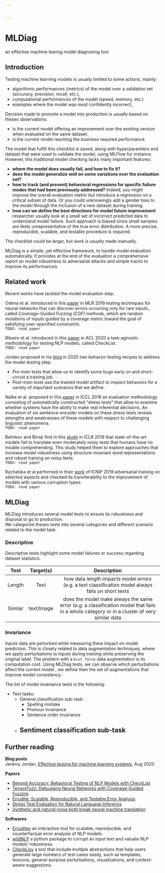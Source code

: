 ```yaml
---


---
```


<h1 id="mldiag">MLDiag</h1>
<p>an effective machine learing model diagnosing tool</p>
<h2 id="introduction">Introduction</h2>
<p>Testing machine learning models is usually limited to some actions, mainly:</p>
<ul>
<li>algorithmic performances (metrics) of the model over a validation  set (accuracy, precision, recall, etc.),</li>
<li>computational performances of the model (speed, memory, etc.)</li>
<li>examples where the model was most confidently incorrect,</li>
</ul>
<p>Decision made to promote a model into production is usually based on theses  observations:</p>
<ul>
<li>is the current model offering an improvement over the existing version when evaluated on the same dataset.</li>
<li>is the current model reaching the business required performance.</li>
</ul>
<p>The model that fulfill this checklist is saved, along with hyperparamters and dataset that were used to validate the model, using MLFlow for instance. However, this traditional model checking lacks many important features:</p>
<ul>
<li><strong>where the model  does usually fail, and how to fix it?</strong></li>
<li><strong>does the model generalize well on some variations over the evaluation set?</strong></li>
<li><strong>how to track (and prevent) behavioral regressions for specific failure modes that had been previously addressed?</strong> Indeed, you might improve the overall evaluation metric but introduce a regression on a critical subset of data. Or you could unknowingly add a gender bias to the model through the inclusion of a new dataset during training.</li>
<li><strong>how can we define the best directions for model future improvement</strong> researcher usually look at a small set of incorrect predicted data to understand model failure. Such approach is biased since small samples  are likely unrepresentative of the true error distribution. A more precise, reproducible, scalable, and testable procedure is required.</li>
</ul>
<p>The checklist could be larger, but work is usually made manually.</p>
<p>MLDiag is a simple, yet effective framework, to handle model evaluation automatically. It provides at the end of the evaluation a comprehensive report on model robustness to adversarial attacks and simple tracks to improve its performances.</p>
<h2 id="related-work">Related work</h2>
<p>Recent works have tackled the model evaluation step.</p>
<p>Odena et al. introduced in this <a href="http://proceedings.mlr.press/v97/odena19a/odena19a.pdf">paper</a> in MLR 2019  testing techniques for neural networks that can discover errors occurring only for rare inputs., called <em>Coverage-Guided Fuzzing (CGF)</em> methods, which are random mutations of inputs guided by a coverage metric toward the goal of satisfying user-specified constraints.<br>
<code>TODO: read paper</code></p>
<p>Ribeiro et al. introduced in this <a href="https://homes.cs.washington.edu/~marcotcr/acl20_checklist.pdf">paper</a> in ACL 2020 a task-agnostic methodology for testing NLP models, called <em>CheckList</em>.<br>
<code>TODO: read paper</code></p>
<p>Jordan proposed in his <a href="https://www.jeremyjordan.me/testing-ml/?utm_campaign=Data_Elixir&amp;utm_source=Data_Elixir_300">blog</a> in 2020 two behavior testing recipes to address the model testing step:</p>
<ul>
<li><em>Pre-train tests</em> that allow us to identify some bugs early on and short-circuit a training job.</li>
<li><em>Post-train tests</em> use the trained model artifact to inspect behaviors for a variety of important scenarios that we define.</li>
</ul>
<p>Naike et al. proposed in this <a href="https://arxiv.org/pdf/1806.00692.pdf">paper</a> in ICCL 2018 an evaluation methodology consisting of automatically constructed “stress tests” that allow to examine whether systems have the ability to make real inferential decisions. An evaluation of six sentence-encoder models on these stress tests reveals strengths and weaknesses of these models with respect to challenging linguistic phenomena.<br>
<code>TODO: read paper</code></p>
<p>Belinkov and Binsk find in this <a href="https://arxiv.org/pdf/1711.02173.pdf">study</a> in ICLR 2018 that state-of-the-art models fail to translate even moderately noisy texts that humans have no trouble comprehending. This study helped them to explore approaches that increase model robustness using structure-invariant word representations and robust training on noisy texts.<br>
<code>TODO: read paper</code></p>
<p>Rychalska et al performed in their <a href="https://pdfs.semanticscholar.org/8562/5148efbf0e556f9ae8145f0873e7c98a74bf.pdf">work</a> of ICNIP 2019 adversarial training on selected aspects and checked its transferability to the improvement of models with various corruption types.<br>
<code>TODO: read paper</code></p>
<h2 id="mldiag-1">MLDiag</h2>
<p>MLDiag introduces several model tests to ensure its robustness and disposal to go to production.<br>
We categorize theses tests into several categories and different scenario related to the model task.</p>
<h3 id="descriptive">Descriptive</h3>
<p>Descriptive tests highlight some model failures or success regarding dataset statistics.</p>

<table>
<thead>
<tr>
<th align="center">Test</th>
<th align="center">Target(s)</th>
<th align="center">Description</th>
</tr>
</thead>
<tbody>
<tr>
<td align="center">Length</td>
<td align="center">Text</td>
<td align="center">how data length impacts model errors (e.g. a text classification model always fails on short texts</td>
</tr>
<tr>
<td align="center">Similar</td>
<td align="center">text/Image</td>
<td align="center">does the model make always the same error (e.g. a classification model that fails in a whole category or in a cluster of very similar data</td>
</tr>
</tbody>
</table><h3 id="invariance">Invariance</h3>
<p>Inputs data are perturbed while measuring there impact on model prediction. This is closely related to data augmentation techniques, where we apply perturbations to inputs during training while preserving the original label. The problem with a <code>brut force</code> data augmentation is its computation cost. Using MLDiag tests, we can observe which perturbations affect the current model , we define then the set of augmentations that improve model consistency.</p>
<p>The list of model invariance tests is the following:</p>
<ul>
<li>Text tasks:
<ul>
<li>General classification sub-task:
<ul>
<li>Spelling mistake</li>
<li>Pronoun invariance</li>
<li>Sentence order invariance</li>
</ul>
</li>
<li>
<h2 id="sentiment-classification-sub-task">Sentiment classification sub-task</h2>
</li>
</ul>
</li>
</ul>
<h2 id="further-reading">Further reading</h2>
<p><strong>Blog posts</strong><br>
Jeremy Jordan, <a href="https://www.jeremyjordan.me/testing-ml/?utm_campaign=Data_Elixir&amp;utm_source=Data_Elixir_300">Effective testing for machine learning systems</a>, Aug 2020</p>
<p><strong>Papers</strong></p>
<ul>
<li><a href="https://homes.cs.washington.edu/~marcotcr/acl20_checklist.pdf">Beyond Accuracy: Behavioral Testing of NLP Models with CheckList</a></li>
<li><a href="http://proceedings.mlr.press/v97/odena19a/odena19a.pdf">TensorFuzz: Debugging Neural Networks with Coverage-Guided Fuzzing</a></li>
<li><a href="http://idl.cs.washington.edu/files/2019-Errudite-ACL.pdf">Errudite: Scalable, Reproducible, and Testable Error Analysis</a></li>
<li><a href="https://arxiv.org/pdf/1806.00692.pdf">Stress Test Evaluation for Natural Language Inference</a></li>
<li><a href="https://arxiv.org/pdf/1711.02173.pdf">Synthetic and natural noise both break neural machine translation</a></li>
</ul>
<p><strong>Softwares</strong></p>
<ul>
<li><a href="https://github.com/uwdata/errudite">Errudites</a> an interactive tool for scalable, reproducible, and counterfactual error analysis of NLP models.</li>
<li><a href="https://github.com/MI2DataLab/WildNLP/tree/master/example">wildNLP</a> a python package to corrupt an input text and valuate NLP models’ robustness.</li>
<li><a href="https://github.com/marcotcr/checklist">CheckLisy</a> a tool that include multiple abstractions that help users generate large numbers of test cases easily, such as templates, lexicons, general-purpose perturbations, visualizations, and context-aware suggestions.</li>
</ul>

